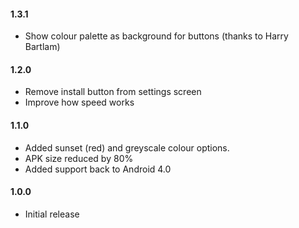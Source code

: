 #### 1.3.1

- Show colour palette as background for buttons (thanks to Harry Bartlam)

#### 1.2.0

- Remove install button from settings screen
- Improve how speed works

#### 1.1.0

- Added sunset (red) and greyscale colour options.
- APK size reduced by 80%
- Added support back to Android 4.0

#### 1.0.0

- Initial release